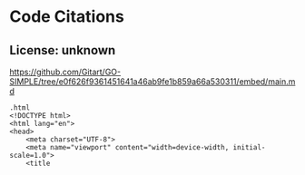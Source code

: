 # Code Citations

## License: unknown
https://github.com/Gitart/GO-SIMPLE/tree/e0f626f9361451641a46ab9fe1b859a66a530311/embed/main.md

```
.html
<!DOCTYPE html>
<html lang="en">
<head>
    <meta charset="UTF-8">
    <meta name="viewport" content="width=device-width, initial-scale=1.0">
    <title
```

